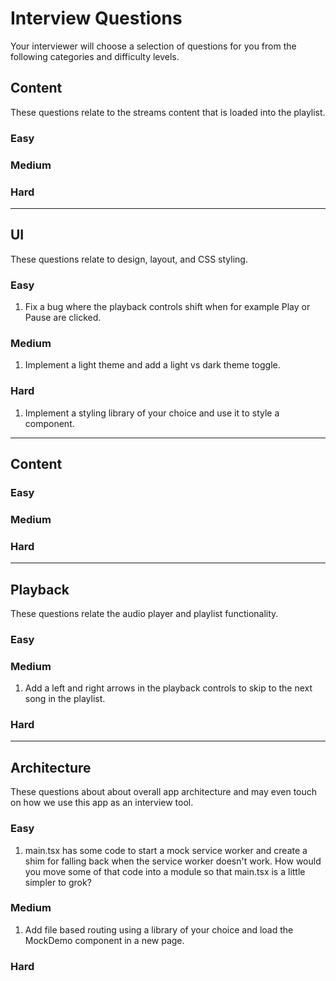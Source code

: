 # Interview Questions

Your interviewer will choose a selection of questions for you from the following categories and difficulty levels.

## Content

These questions relate to the streams content that is loaded into the playlist.

### Easy

### Medium

### Hard

---

## UI

These questions relate to design, layout, and CSS styling.

### Easy

1. Fix a bug where the playback controls shift when for example Play or Pause are clicked.

### Medium

1. Implement a light theme and add a light vs dark theme toggle.

### Hard

1. Implement a styling library of your choice and use it to style a component.

---

## Content

### Easy

### Medium

### Hard

---

## Playback

These questions relate the audio player and playlist functionality.

### Easy

### Medium

1. Add a left and right arrows in the playback controls to skip to the next song in the playlist.

### Hard

---

## Architecture

These questions about about overall app architecture and may even touch on how we use this app as an interview tool.

### Easy

1. main.tsx has some code to start a mock service worker and create a shim for falling back when the service worker doesn't work. How would you move some of that code into a module so that main.tsx is a little simpler to grok?

### Medium

1. Add file based routing using a library of your choice and load the MockDemo component in a new page.

### Hard
